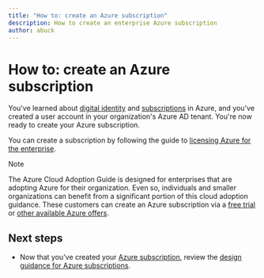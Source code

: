 ```yaml
---
title: "How to: create an Azure subscription"
description: How to create an enterprise Azure subscription
author: abuck
---
```


# How to: create an Azure subscription

You've learned about [digital identity](tenant-explainer.md) and [subscriptions](subscription-explainer.md) in Azure, and you've created a user account in your organization's Azure AD tenant. You're now ready to create your Azure subscription.

You can create a subscription by following the guide to [licensing Azure for the enterprise][azure-enterprise-licensing].

> [!NOTE]
> The Azure Cloud Adoption Guide is designed for enterprises that are adopting Azure for their organization. Even so, individuals and smaller organizations can benefit from a significant portion of this cloud adoption guidance. These customers can create an Azure subscription via a [free trial][azure-free-trial] or [other available Azure offers][azure-offers].

## Next steps

* Now that you've created your [Azure subscription](subscription-explainer.md), review the [design guidance for Azure subscriptions](subscription.md).

<!-- links -->

[azure-enterprise-licensing]: https://azure.microsoft.com/en-us/pricing/enterprise-agreement/
[azure-offers]: https://azure.microsoft.com/en-us/support/legal/offer-details/
[azure-free-trial]: https://azure.microsoft.com/en-us/offers/ms-azr-0044p/
